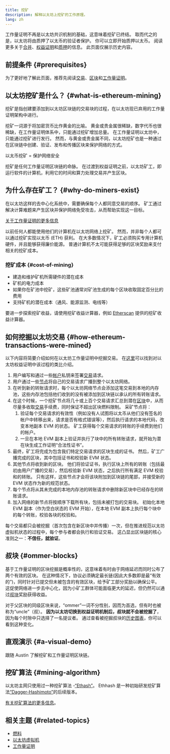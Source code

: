 ```yaml
---
title: 挖矿
description: 解释以太坊上挖矿的工作原理。
lang: zh
---
```


<Alert>
<AlertEmoji text=":wave:" />
<AlertContent>
工作量证明不再是以太坊共识机制的基础，这意味着挖矿已终结。 取而代之的是，以太坊将由质押了以太币的验证者保护。 你可以立即开始质押以太币。 阅读更多关于<a href='/roadmap/merge/'>合并</a>、<a href='/developers/docs/consensus-mechanisms/pos/'>权益证明</a>和<a href='/staking/'>质押</a>的信息。 此页面仅展示历史内容。
</AlertContent>
</Alert>

## 前提条件 {#prerequisites}

为了更好地了解此页面，推荐先阅读[交易](/developers/docs/transactions/)、[区块](/developers/docs/blocks/)和[工作量证明](/developers/docs/consensus-mechanisms/pow/)。

## 以太坊挖矿是什么？ {#what-is-ethereum-mining}

挖矿是指创建要添加到以太坊区块链的交易块的过程，在以太坊现已弃用的工作量证明架构中进行。

挖矿一词源于将加密货币比作黄金的比喻。 黄金或贵金属很稀缺，数字代币也很稀缺，在工作量证明体系中，只能通过挖矿增加总量。 在工作量证明以太坊中，只能通过挖矿进行发行。 然而，与黄金或贵金属不同，以太坊挖矿也是一种通过在区块链中创建、验证、发布和传播区块来保护网络的方式。

以太币挖矿 = 保护网络安全

挖矿是任何工作量证明区块链的命脉。 在过渡到权益证明之前，以太坊矿工，即运行软件的计算机，利用它的时间和算力处理交易并产生区块。

## 为什么存在矿工？ {#why-do-miners-exist}

在以太坊这样的去中心化系统中，需要确保每个人都同意交易的顺序。 矿工通过解决计算难题来产生区块并保护网络免受攻击，从而帮助实现这一目标。

[关于工作量证明的更多信息](/developers/docs/consensus-mechanisms/pow/)

以前任何人都能使用他们的计算机在以太坊网络上挖矿。 然而，并非每个人都可以通过挖矿实现以太币 (ETH) 获利。 在大多数情况下，矿工必须购买专用计算机硬件，并且能够获得廉价能源。 普通计算机不太可能获得足够的区块奖励来支付相关的挖矿成本。

### 挖矿成本 {#cost-of-mining}

- 建造和维护矿机所需硬件的潜在成本
- 矿机的电力成本
- 如果你在矿池中挖矿，这些矿池通常对矿池生成的每个区块收取固定百分比的费用
- 支持矿机的潜在成本（通风、能源监测、电线等）

要进一步探索挖矿收益，请使用挖矿收益计算器，例如 [Etherscan](https://etherscan.io/ether-mining-calculator) 提供的挖矿收益计算器。

## 如何挖掘以太坊交易 {#how-ethereum-transactions-were-mined}

以下内容将简要介绍如何在以太坊工作量证明中挖掘交易。 在[这里](/developers/docs/consensus-mechanisms/pos/#transaction-execution-ethereum-pos)可以找到对以太坊权益证明中该过程的类比介绍。

1. 用户编写和通过一些[帐户](/developers/docs/accounts/)私钥来签署[交易](/developers/docs/transactions/)请求。
2. 用户通过一些[节点](/developers/docs/nodes-and-clients/)将自己的交易请求广播到整个以太坊网络。
3. 在听到新的转账请求时，每个以太坊网络节点会添加这笔交易到本地的内存池，这些内存池包括他们收到的没有被添加到区块链以承认的所有转账请求。
4. 在这个时候，一个挖矿节点将几十或上百个交易请求汇总到潜在[区块](/developers/docs/blocks/)中，从而尽量多收取[交易](/developers/docs/gas/)手续费，同时保证不超出区块燃料限制。 采矿节点将：
   1. 验证每个交易请求的有效性（例如没有人试图将以太币从他们没有签名的帐户中转移出来，请求是否有格式错误等），然后执行请求的本地代码，改变本地副本 EVM 的状态。 矿工获得每个交易请求的转账的手续费到他们的帐户。
   2. 一旦在本地 EVM 副本上验证并执行了块中的所有转账请求，就开始为潜在块生成工作证明“合法性证书”。
5. 最终，矿工将完成为包含我们特定交易请求的区块生成的证书。 然后，矿工广播完成的区块，其中包括证书和校验新 EVM 状态。
6. 其他节点将收到新的区块。 他们将验证证书，执行区块上所有的转账（包括最初由用户广播的交易），然后校验新 EVM 状态，之后执行所有满足 EVM 校验和的转账。 只有这样，这些节点才会将该块附加到区块链的尾部，并接受新的 EVM 状态作为新的规范状态。
7. 每个节点将从其未完成的本地内存池的转账请求中删除新区块中已经存在的转账请求。
8. 加入网络的新节点将按顺序下载所有块，包括未被打包的交易块。 初始化本地 EVM 副本（作为空白状态的 EVM 开始），在本地 EVM 副本上执行每个块中的每个转账，校验各块的校验和。

每个交易都只会被挖掘（首次包含在新区块中并传播）一次，但在推进规范以太坊虚拟机状态的过程中，每个参与者都会执行和验证交易。 这凸显出区块链的核心准则之一：**不信任，就验证**。

## 叔块 {#ommer-blocks}

基于工作量证明的区块挖掘是概率性的，这意味着有时由于网络延迟而同时公布了两个有效的区块。 在这种情况下，协议必须确定最长链(因此大多数即是最“有效的”)，同时针对已提交但未被包含的有效区块，给予矿工部分奖励以确保公平。 这促使网络进一步去中心化，因为小矿工群体可能面临更大的延迟，但仍然可以通过[叔块](/glossary/#ommer)奖励获得收益。

对于父区块的同级区块来说，“ommer”一词不分性别，因而为首选，但有时也被称为“uncle”（叔）。 **因为以太坊切换到权益证明机制后，叔块就不会被挖掘了**，因为每个时隙中只选择了一名提议者。 通过查看被挖掘叔块的[历史图表](https://ycharts.com/indicators/ethereum_uncle_rate)，你可以看到这种变化。

## 直观演示 {#a-visual-demo}

跟随 Austin 了解挖矿和工作量证明区块链。

<YouTube id="zcX7OJ-L8XQ" />

## 挖矿算法 {#mining-algorithm}

以太坊主网只使用过一种挖矿算法 -[“Ethash”](/developers/docs/consensus-mechanisms/pow/mining/mining-algorithms/ethash/)。 Ethhash 是一种初始研发挖矿算法[“Dagger-Hashimoto”](/developers/docs/consensus-mechanisms/pow/mining/mining-algorithms/dagger-hashimoto/)的后续版本。

[有关挖矿算法的更多信息](/developers/docs/consensus-mechanisms/pow/mining/mining-algorithms/)。

## 相关主题 {#related-topics}

- [燃料](/developers/docs/gas/)
- [以太坊虚拟机](/developers/docs/evm/)
- [工作量证明](/developers/docs/consensus-mechanisms/pow/)
